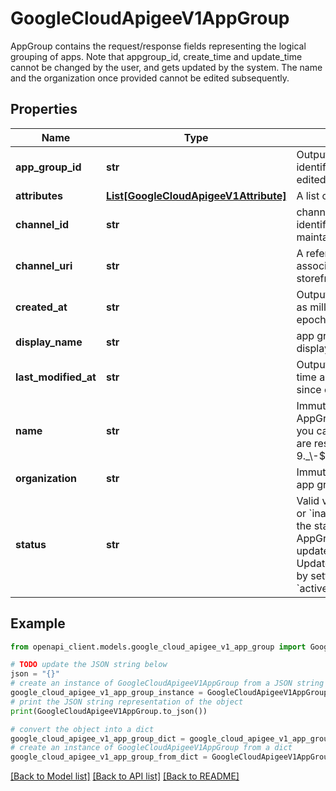 # GoogleCloudApigeeV1AppGroup

AppGroup contains the request/response fields representing the logical grouping of apps. Note that appgroup_id, create_time and update_time cannot be changed by the user, and gets updated by the system. The name and the organization once provided cannot be edited subsequently.

## Properties

Name | Type | Description | Notes
------------ | ------------- | ------------- | -------------
**app_group_id** | **str** | Output only. Internal identifier that cannot be edited | [optional] [readonly] 
**attributes** | [**List[GoogleCloudApigeeV1Attribute]**](GoogleCloudApigeeV1Attribute.md) | A list of attributes | [optional] 
**channel_id** | **str** | channel identifier identifies the owner maintaing this grouping. | [optional] 
**channel_uri** | **str** | A reference to the associated storefront/marketplace. | [optional] 
**created_at** | **str** | Output only. Created time as milliseconds since epoch. | [optional] [readonly] 
**display_name** | **str** | app group name displayed in the UI | [optional] 
**last_modified_at** | **str** | Output only. Modified time as milliseconds since epoch. | [optional] [readonly] 
**name** | **str** | Immutable. Name of the AppGroup. Characters you can use in the name are restricted to: A-Z0-9._\\-$ %. | [optional] 
**organization** | **str** | Immutable. the org the app group is created | [optional] 
**status** | **str** | Valid values are &#x60;active&#x60; or &#x60;inactive&#x60;. Note that the status of the AppGroup should be updated via UpdateAppGroupRequest by setting the action as &#x60;active&#x60; or &#x60;inactive&#x60;. | [optional] 

## Example

```python
from openapi_client.models.google_cloud_apigee_v1_app_group import GoogleCloudApigeeV1AppGroup

# TODO update the JSON string below
json = "{}"
# create an instance of GoogleCloudApigeeV1AppGroup from a JSON string
google_cloud_apigee_v1_app_group_instance = GoogleCloudApigeeV1AppGroup.from_json(json)
# print the JSON string representation of the object
print(GoogleCloudApigeeV1AppGroup.to_json())

# convert the object into a dict
google_cloud_apigee_v1_app_group_dict = google_cloud_apigee_v1_app_group_instance.to_dict()
# create an instance of GoogleCloudApigeeV1AppGroup from a dict
google_cloud_apigee_v1_app_group_from_dict = GoogleCloudApigeeV1AppGroup.from_dict(google_cloud_apigee_v1_app_group_dict)
```
[[Back to Model list]](../README.md#documentation-for-models) [[Back to API list]](../README.md#documentation-for-api-endpoints) [[Back to README]](../README.md)


